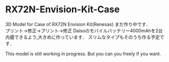 # RX72N-Envision-Kit-Case
3D Model for Case of RX72N Envision Kit(Renesas)
まだ作り中です．<br>
プリント→修正→プリント→修正
Daisoのモバイルバッテリー4000mAhを2台内蔵できるよう,大きめに作っています．
スリムなタイプもそのうち作る予定です．

This model is still working in progress.
But you can you freely if you want.
